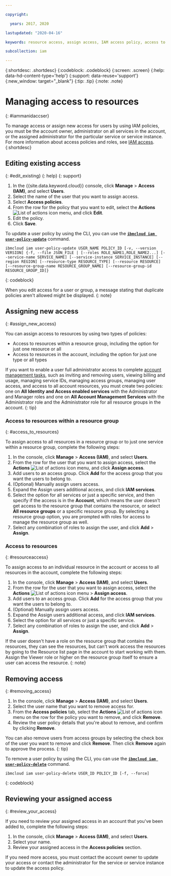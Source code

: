 ```yaml
---

copyright:

  years: 2017, 2020

lastupdated: "2020-04-16"

keywords: resource access, assign access, IAM access policy, access to resource groups, edit access, remove access 

subcollection: iam

---
```


{:shortdesc: .shortdesc}
{:codeblock: .codeblock}
{:screen: .screen}
{:help: data-hd-content-type='help'}
{:support: data-reuse='support'}
{:new_window: target="_blank"}
{:tip: .tip}
{:note: .note}

# Managing access to resources
{: #iammanidaccser}

To manage access or assign new access for users by using IAM policies, you must be the account owner, administrator on all services in the account, or the assigned administrator for the particular service or service instance. For more information about access policies and roles, see [IAM access](/docs/iam?topic=iam-userroles#userroles).
{:shortdesc}


## Editing existing access
{: #edit_existing}
{: help}
{: support}

1. In the {{site.data.keyword.cloud}} console, click **Manage** > **Access (IAM)**, and select **Users**.
2. Select the name of the user that you want to assign access.
3. Select **Access policies**.
4. From the row for the policy that you want to edit, select the **Actions** ![List of actions icon](../icons/action-menu-icon.svg) menu, and click **Edit**.
5. Edit the policy.
6. Click **Save**.

To update a user policy by using the CLI, you can use the [**`ibmcloud iam user-policy-update`**](/docs/cli/reference/ibmcloud?topic=cloud-cli-ibmcloud_commands_iam#ibmcloud_iam_user_policy_update) command.
```
ibmcloud iam user-policy-update USER_NAME POLICY_ID [-v, --version VERSION] {-f, --file JSON_FILE | [--roles ROLE_NAME1,ROLE_NAME2...] [--service-name SERVICE_NAME] [--service-instance SERVICE_INSTANCE] [--region REGION] [--resource-type RESOURCE_TYPE] [--resource RESOURCE] [--resource-group-name RESOURCE_GROUP_NAME] [--resource-group-id RESOURCE_GROUP_ID]}
```
{: codeblock}

When you edit access for a user or group, a message stating that duplicate policies aren't allowed might be displayed. 
{: note}

## Assigning new access
{: #assign_new_access}

You can assign access to resources by using two types of policies:

* Access to resources within a resource group, including the option for just one resource or all
* Access to resources in the account, including the option for just one type or all types

If you want to enable a user full administrator access to complete [account management tasks](/docs/iam?topic=iam-account-services#account-services), such as inviting and removing users, viewing billing and usage, managing service IDs, managing access groups, managing user access, and access to all account resources, you must create two policies: one on **All Identity and Access enabled services** with the Administrator and Manager roles and one on **All Account Management Services** with the Administrator role and the Administrator role for all resource groups in the account.
{: tip}

### Access to resources within a resource group
{: #access_to_resources}

To assign access to all resources in a resource group or to just one service within a resource group, complete the following steps:

1. In the console, click **Manage** > **Access (IAM)**, and select **Users**.
2. From the row for the user that you want to assign access, select the **Actions** ![List of actions icon](../icons/action-menu-icon.svg) menu, and click **Assign access**.
3. Add users to an access group. Click **Add** for the access group that you want the users to belong to.
4. (Optional) Manually assign users access.
  1. Expand the Assign users additional access, and click **IAM services**.
  2. Select the option for all services or just a specific service, and then specify if the access is in the **Account**, which means the user doesn't get access to the resource group that contains the resource, or select **All resource groups** or a specific resource group. By selecting a resource group option, you are prompted with roles for access to manage the resource group as well.
  3. Select any combination of roles to assign the user, and click **Add** > **Assign**.

### Access to resources
{: #resourceaccess}

To assign access to an individual resource in the account or access to all resources in the account, complete the following steps:

1. In the console, click **Manage** > **Access (IAM)**, and select **Users**.
2. From the row for the user that you want to assign access, select the **Actions** ![List of actions icon](../icons/action-menu-icon.svg) menu > **Assign access**.
3. Add users to an access group. Click **Add** for the access group that you want the users to belong to.
4. (Optional) Manually assign users access.
  1. Expand the Assign users additional access, and click **IAM services**.
  2. Select the option for all services or just a specific service.
  3. Select any combination of roles to assign the user, and click **Add** > **Assign**.

If the user doesn't have a role on the resource group that contains the resources, they can see the resources, but can't work access the resources by going to the Resource list page in the account to start working with them. Assign the Viewer role or higher on the resource group itself to ensure a user can access the resource.
{: note}


## Removing access
{: #removing_access}

1. In the console, click **Manage** > **Access (IAM)**, and select **Users**.
2. Select the user name that you want to remove access for.
3. From the **Access policies** tab, select the **Actions** ![List of actions icon](../icons/action-menu-icon.svg) menu on the row for the policy you want to remove, and click **Remove**.  
4. Review the user policy details that you're about to remove, and confirm by clicking **Remove**.

You can also remove users from access groups by selecting the check box of the user you want to remove and click **Remove**. Then click **Remove** again to approve the process. 
{: tip}

To remove a user policy by using the CLI, you can use the [**`ibmcloud iam user-policy-delete`**](/docs/cli/reference/ibmcloud?topic=cloud-cli-ibmcloud_commands_iam#ibmcloud_iam_user_policy_delete) command.
```
ibmcloud iam user-policy-delete USER_ID POLICY_ID [-f, --force]
```
{: codeblock}


## Reviewing your assigned access
{: #review_your_access}

If you need to review your assigned access in an account that you've been added to, complete the following steps:

1. In the console, click **Manage** > **Access (IAM)**, and select **Users**.
2. Select your name.
3. Review your assigned access in the **Access policies** section.

If you need more access, you must contact the account owner to update your access or contact the administrator for the service or service instance to update the access policy.
